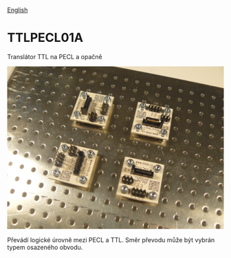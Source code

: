 
[English](./README.md)
<!--- module --->
# TTLPECL01A
<!--- Emodule --->

<!--- subtitle --->Translátor TTL na PECL a opačně <!--- Esubtitle --->

![TTLPECL01A](DOC/SRC/img/TTLPECL01A_Top_Big.JPG)

<!--- description --->Převádí logické úrovně mezi PECL a TTL. Směr převodu může být vybrán typem osazeného obvodu.<!--- Edescription --->
            